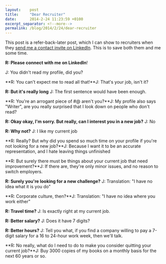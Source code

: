 ```yaml
---
layout:    post
title:     "Dear Recruiter"
date:      2014-2-24 11:23:59 +0100
excerpt_separator: <!--more-->
permalink: /blog/2014/2/24/dear-recruiter
---
```


This post is a refer-back-later post, which I can show to recruiters when they [send me a contact invite on LinkedIn](https://www.jeroensteenbeeke.nl/kind-headhunters/). This is to save both them and me some time.

**R: Please connect with me on LinkedIn**!

<!--more-->J: You didn't read my profile, did you?

**R: You can't expect me to read all that!**J: That's your job, isn't it?

**R: But it's really long**
J: The first sentence would have been enough.

**R: You're an arrogant piece of #$@$ aren't you?**J: My profile also says &quot;Writer&quot;, are you really surprised that I look down on people who don't read?

**R: Okay okay, I'm sorry. But really, can I interest you in a new job?**
J: No

**R: Why not?**
J: I like my current job

**R: Really? But why did you spend so much time on your profile if you're not looking for a new job?**J: Because I want it to be an accurate representation, and I hate leaving things unfinished

**R: But surely there must be things about your current job that need improvement?**J: If there are, they're only minor issues, and no reason to switch employers.

**R: Surely you're looking for a new challenge?**
J: Translation: &quot;I have no idea what it is you do&quot;

**R: Corporate culture, then?**J: Translation: &quot;I have no idea where you work either&quot;

**R: Travel time?**
J: Is exactly right at my current job.

**R: Better salary?**
J: Does it have 7 digits?

**R: Better hours?**
J: Tell you what, if you find a company willing to pay a 7-digit salary for a 16 to 24-hour work week, then we'll talk.

**R: No really, what do I need to do to make you consider quitting your current job?**J: Buy 3000 copies of my books on a monthly basis for the next 60 years or so.